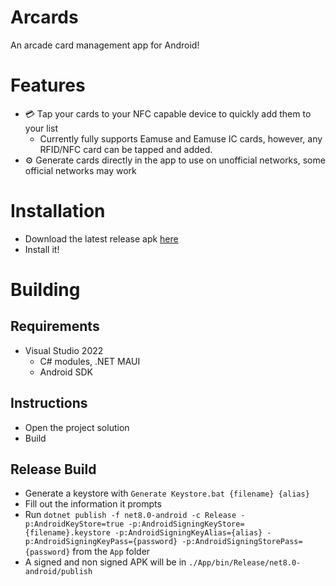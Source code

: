 # Arcards
An arcade card management app for Android!

# Features
- 💳 Tap your cards to your NFC capable device to quickly add them to your list
    - Currently fully supports Eamuse and Eamuse IC cards, however, any RFID/NFC card can be tapped and added.
- ⚙️ Generate cards directly in the app to use on unofficial networks, some official networks may work

# Installation
- Download the latest release apk [here](https://github.com/BttrDrgn/Arcards/releases/latest)
- Install it!

# Building
## Requirements
- Visual Studio 2022
    - C# modules, .NET MAUI
    - Android SDK
## Instructions
- Open the project solution
- Build
## Release Build
- Generate a keystore with `Generate Keystore.bat {filename} {alias}`
- Fill out the information it prompts
- Run `dotnet publish -f net8.0-android -c Release -p:AndroidKeyStore=true -p:AndroidSigningKeyStore={filename}.keystore -p:AndroidSigningKeyAlias={alias} -p:AndroidSigningKeyPass={password} -p:AndroidSigningStorePass={password}` from the `App` folder
- A signed and non signed APK will be in `./App/bin/Release/net8.0-android/publish`